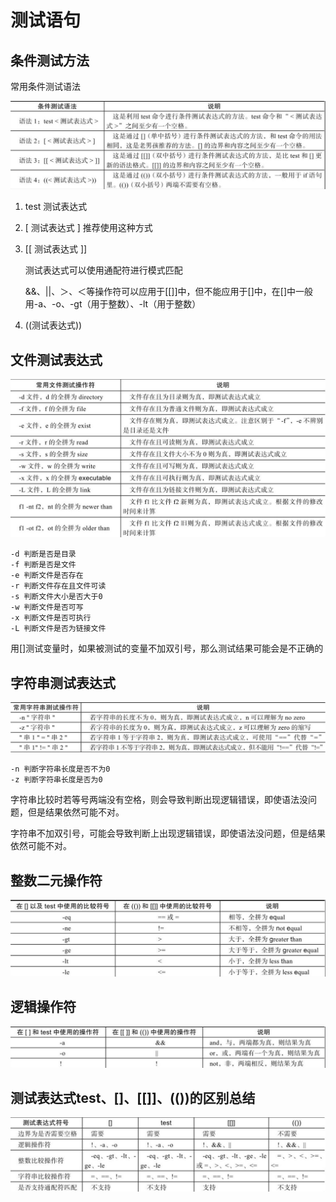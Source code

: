# 测试语句

## 条件测试方法

常用条件测试语法

![image-20220124220538881-16430331410621](测试语句.assets\image-20220124220538881-16430331410621-16561506497201.png)

1. test 测试表达式

2. [ 测试表达式 ] 推荐使用这种方式

3. [[ 测试表达式 ]]

   测试表达式可以使用通配符进行模式匹配

   &&、||、＞、＜等操作符可以应用于[[]]中，但不能应用于[]中，在[]中一般用-a、-o、-gt（用于整数）、-lt（用于整数）

4. ((测试表达式))

## 文件测试表达式

![image-20220124220942940-16430333846452](测试语句.assets/image-20220124220942940-16430333846452-165615116551411.png)

```shell
-d 判断是否是目录
-f 判断是否是文件
-e 判断文件是否存在
-r 判断文件存在且文件可读
-s 判断文件大小是否大于0
-w 判断文件是否可写
-x 判断文件是否可执行
-L 判断文件是否为链接文件
```

用[]测试变量时，如果被测试的变量不加双引号，那么测试结果可能会是不正确的

## 字符串测试表达式

![image-20220124221540149-16430337416573](测试语句.assets/image-20220124221540149-16430337416573-16561511450828.png)

```shell
-n 判断字符串长度是否不为0
-z 判断字符串长度是否为0
```

字符串比较时若等号两端没有空格，则会导致判断出现逻辑错误，即使语法没问题，但是结果依然可能不对。

字符串不加双引号，可能会导致判断上出现逻辑错误，即使语法没问题，但是结果依然可能不对。

## 整数二元操作符

![image-20220124221840786-16430339221554](测试语句.assets/image-20220124221840786-16430339221554-16561511407507.png)

## 逻辑操作符

![image-20220124221954119-16430339959495](测试语句.assets/image-20220124221954119-16430339959495-16561511504229.png)

## 测试表达式test、[]、[[]]、(())的区别总结

![image-20220124222049767](测试语句.assets/image-20220124222049767-165615115859410.png)